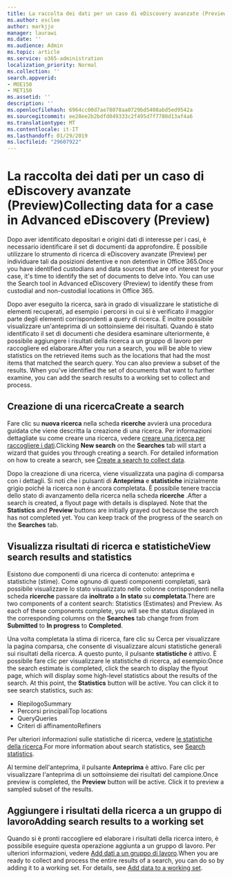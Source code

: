 ```yaml
---
title: La raccolta dei dati per un caso di eDiscovery avanzate (Preview)
ms.author: esclee
author: markjjo
manager: laurawi
ms.date: ''
ms.audience: Admin
ms.topic: article
ms.service: o365-administration
localization_priority: Normal
ms.collection: ''
search.appverid:
- MOE150
- MET150
ms.assetid: ''
description: ''
ms.openlocfilehash: 6964cc00d7ae78078aa0729bd5408abd5ed9542a
ms.sourcegitcommit: ee28ee2b2bdfd049333c2f495d7f7780d13af4a6
ms.translationtype: MT
ms.contentlocale: it-IT
ms.lasthandoff: 01/29/2019
ms.locfileid: "29607922"
---
```

# <a name="collecting-data-for-a-case-in-advanced-ediscovery-preview"></a><span data-ttu-id="7f80d-102">La raccolta dei dati per un caso di eDiscovery avanzate (Preview)</span><span class="sxs-lookup"><span data-stu-id="7f80d-102">Collecting data for a case in Advanced eDiscovery (Preview)</span></span>

<span data-ttu-id="7f80d-p101">Dopo aver identificato depositari e origini dati di interesse per i casi, è necessario identificare il set di documenti da approfondire. È possibile utilizzare lo strumento di ricerca di eDiscovery avanzate (Preview) per individuare tali da posizioni detentive e non detentive in Office 365.</span><span class="sxs-lookup"><span data-stu-id="7f80d-p101">Once you have identified custodians and data sources that are of interest for your case, it's time to identify the set of documents to delve into. You can use the Search tool in Advanced eDiscovery (Preview) to identify these from custodial and non-custodial locations in Office 365.</span></span>

<span data-ttu-id="7f80d-p102">Dopo aver eseguito la ricerca, sarà in grado di visualizzare le statistiche di elementi recuperati, ad esempio i percorsi in cui si è verificato il maggior parte degli elementi corrispondenti a query di ricerca. È inoltre possibile visualizzare un'anteprima di un sottoinsieme dei risultati. Quando è stato identificato il set di documenti che desidera esaminare ulteriormente, è possibile aggiungere i risultati della ricerca a un gruppo di lavoro per raccogliere ed elaborare.</span><span class="sxs-lookup"><span data-stu-id="7f80d-p102">After you run a search, you will be able to view statistics on the retrieved items such as the locations that had the most items that matched the search query. You can also preview a subset of the results. When you've identified the set of documents that want to further examine, you can add the search results to a working set to collect and process.</span></span>

## <a name="create-a-search"></a><span data-ttu-id="7f80d-108">Creazione di una ricerca</span><span class="sxs-lookup"><span data-stu-id="7f80d-108">Create a search</span></span>

<span data-ttu-id="7f80d-p103">Fare clic su **nuova ricerca** nella scheda **ricerche** avvierà una procedura guidata che viene descritta la creazione di una ricerca. Per informazioni dettagliate su come creare una ricerca, vedere [creare una ricerca per raccogliere i dati](create-search-to-collect-data.md).</span><span class="sxs-lookup"><span data-stu-id="7f80d-p103">Clicking **New search** on the **Searches** tab will start a wizard that guides you through creating a search. For detailed information on how to create a search, see [Create a search to collect data](create-search-to-collect-data.md).</span></span>

<span data-ttu-id="7f80d-p104">Dopo la creazione di una ricerca, viene visualizzata una pagina di comparsa con i dettagli. Si noti che i pulsanti di **Anteprima** e **statistiche** inizialmente grigio poiché la ricerca non è ancora completata. È possibile tenere traccia dello stato di avanzamento della ricerca nella scheda **ricerche** .</span><span class="sxs-lookup"><span data-stu-id="7f80d-p104">After a search is created, a flyout page with details is displayed. Note that the **Statistics** and **Preview** buttons are initially grayed out because the search has not completed yet. You can keep track of the progress of the search on the **Searches** tab.</span></span>

## <a name="view-search-results-and-statistics"></a><span data-ttu-id="7f80d-114">Visualizza risultati di ricerca e statistiche</span><span class="sxs-lookup"><span data-stu-id="7f80d-114">View search results and statistics</span></span>
<span data-ttu-id="7f80d-p105">Esistono due componenti di una ricerca di contenuto: anteprima e statistiche (stime). Come ognuno di questi componenti completati, sarà possibile visualizzare lo stato visualizzato nelle colonne corrispondenti nella scheda **ricerche** passare da **inoltrato** a **In stato** su **completata**.</span><span class="sxs-lookup"><span data-stu-id="7f80d-p105">There are two components of a content search: Statistics (Estimates) and Preview. As each of these components complete, you will see the status displayed in the corresponding columns on the **Searches** tab change from from **Submitted** to **In progress** to **Completed**.</span></span>

<span data-ttu-id="7f80d-p106">Una volta completata la stima di ricerca, fare clic su Cerca per visualizzare la pagina comparsa, che consente di visualizzare alcuni statistiche generali sui risultati della ricerca. A questo punto, il pulsante **statistiche** è attivo. È possibile fare clic per visualizzare le statistiche di ricerca, ad esempio:</span><span class="sxs-lookup"><span data-stu-id="7f80d-p106">Once the search estimate is completed, click the search to display the flyout page, which will display some high-level statistics about the results of the search. At this point, the **Statistics** button will be active. You can click it to see search statistics, such as:</span></span>

- <span data-ttu-id="7f80d-120">Riepilogo</span><span class="sxs-lookup"><span data-stu-id="7f80d-120">Summary</span></span>
- <span data-ttu-id="7f80d-121">Percorsi principali</span><span class="sxs-lookup"><span data-stu-id="7f80d-121">Top locations</span></span>
- <span data-ttu-id="7f80d-122">Query</span><span class="sxs-lookup"><span data-stu-id="7f80d-122">Queries</span></span>
- <span data-ttu-id="7f80d-123">Criteri di affinamento</span><span class="sxs-lookup"><span data-stu-id="7f80d-123">Refiners</span></span>

<span data-ttu-id="7f80d-124">Per ulteriori informazioni sulle statistiche di ricerca, vedere [le statistiche della ricerca](search-statistics.md).</span><span class="sxs-lookup"><span data-stu-id="7f80d-124">For more information about search statistics, see [Search statistics](search-statistics.md).</span></span>

<span data-ttu-id="7f80d-p107">Al termine dell'anteprima, il pulsante **Anteprima** è attivo. Fare clic per visualizzare l'anteprima di un sottoinsieme dei risultati del campione.</span><span class="sxs-lookup"><span data-stu-id="7f80d-p107">Once preview is completed, the **Preview** button will be active. Click it to preview a sampled subset of the results.</span></span>

## <a name="adding-search-results-to-a-working-set"></a><span data-ttu-id="7f80d-127">Aggiungere i risultati della ricerca a un gruppo di lavoro</span><span class="sxs-lookup"><span data-stu-id="7f80d-127">Adding search results to a working set</span></span>

<span data-ttu-id="7f80d-p108">Quando si è pronti raccogliere ed elaborare i risultati della ricerca intero, è possibile eseguire questa operazione aggiunta a un gruppo di lavoro. Per ulteriori informazioni, vedere [Add dati a un gruppo di lavoro](add-data-to-working-set.md).</span><span class="sxs-lookup"><span data-stu-id="7f80d-p108">When you are ready to collect and process the entire results of a search, you can do so by adding it to a working set. For details, see [Add data to a working set](add-data-to-working-set.md).</span></span> 